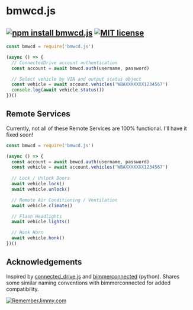 # bmwcd.js

## [![npm install bmwcd.js](https://img.shields.io/badge/npm%20install-bmwcd.js-red)](https://www.npmjs.com/package/bmwcd.js) [![MIT license](https://img.shields.io/badge/-MIT%20License-8dddff.svg)](https://lbesson.mit-license.org/)

```javascript
const bmwcd = require('bmwcd.js')

(async () => {
  // ConnectedDrive account authentication
  const account = await bmwcd.auth(username, password)

  // Select vehicle by VIN and output status object
  const vehicle = await account.vehicles('WBAXXXXXXX1234567')
  console.log(await vehicle.status())
})()
```

## Remote Services

Currently, not all of these Remote Services are 100% functional. I'll have it fixed soon!

```javascript
const bmwcd = require('bmwcd.js')

(async () => {
  const account = await bmwcd.auth(username, password)
  const vehicle = await account.vehicles('WBAXXXXXXX1234567')
  
  // Lock / Unlock Doors
  await vehicle.lock()
  await vehicle.unlock()

  // Remote Air Conditioning / Ventilation
  await vehicle.climate()

  // Flash Headlights
  await vehicle.lights()

  // Honk Horn
  await vehicle.honk()
})()
```

## Acknowledgements

Inspired by [connected_drive.js](https://github.com/1source-ac/connected_drive.js) and [bimmerconnected](https://github.com/bimmerconnected/bimmer_connected) (python). Shares some similar naming conventions with bimmerconnected for added compatibility.

[![RememberJimmy.com](https://img.shields.io/badge/-RememberJimmy.com-3f3d56)](https://www.rememberjimmy.com)
